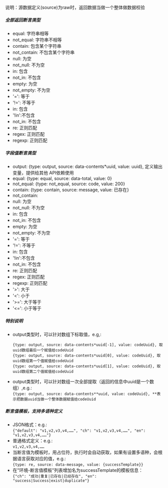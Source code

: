 说明：源数据定义(source)为raw时，返回数据当做一个整体做数据校验

##### 全部返回断言类型
- equal: 字符串相等 
- not_equal: 字符串不相等
- contain: 包含某个字符串  
- not_contain: 不包含某个字符串
- null: 为空
- not_null: 不为空
- in: 包含
- not_in: 不包含
- empty: 为空
- not_empty: 不为空
- '=': 等于
- '!=': 不等于
- in: 包含
- '!in':不包含
- not_in: 不包含
- re:  正则匹配
- regex:  正则匹配
- regexp:  正则匹配

##### 字段值断言类型
- output: {type: output, source: data-contents*uuid, value: uuid}, 定义输出变量，提供给其他 API依赖使用
- equal: {type: equal, source: data-total, value: 0}
- not_equal: {type: not_equal, source: code, value: 200}
- contain: {type: contain, source: message, value: 已存在}
- not_contain:
- null: 为空
- not_null: 不为空
- in: 包含
- not_in: 不包含
- empty: 为空
- not_empty: 不为空
- '=': 等于
- '!=': 不等于
- in: 包含
- '!in':不包含
- not_in: 不包含
- re:  正则匹配
- regex:  正则匹配
- regexp:  正则匹配
- '>': 大于
- '<': 小于
- '>=': 大于等于
- '<=': 小于等于

##### 特别说明
- output类型时，可以针对数组下标取值，e.g,:
  ```
  {type: output, source: data-contents*uuid[-1], value: codeUuid}, 取uuid数组最后一个赋值给codeUuid
  {type: output, source: data-contents*uuid[0], value: codeUuid}, 取uuid数组第一个值赋值给codeUuid
  {type: output, source: data-contents*uuid[1], value: codeUuid}, 取uuid数组第二个值赋值给codeUuid
  ```
- output类型时，可以针对数组一次全部提取（返回的信息中uuid是一个数组）,e.g.:  
  ```{type: output, source: data-contents**uuid, value: codeUuid}, **表示把数据uuid当做一个整体数据赋值给codeUuid```

##### 断言值模板，支持多语种定义
- JSON格式：e.g.:  
```{"default": "v1,v2,v3,v4,……", "ch": "v1,v2,v3,v4,……", "en": "v1,v2,v3,v4,……"}```
- 普通格式定义：e.g.:  
```v1,v2,v3,v4,……```
- 当断言值为模板时，用占位符，执行时会自动获取，如果有设置多语种，会根据语言获取对应的值，e.g.:  
```{type: re, source: data-message, value: {successTemplate}}```
- 在"环境-断言值模板"列表增加名为successTemplate的模板信息：  
```{"ch": "成功|重复|已存在|已经存在", "en": "success|Success|exist|duplicate"}```
